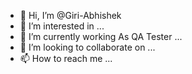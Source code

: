 - 👋 Hi, I’m @Giri-Abhishek
- 👀 I’m interested in ...
- 🌱 I’m currently working As QA Tester ...
- 💞️ I’m looking to collaborate on ...
- 📫 How to reach me ...

<!---
Giri-Abhishek/Giri-Abhishek is a ✨ special ✨ repository because its `README.md` (this file) appears on your GitHub profile.
You can click the Preview link to take a look at your changes.
--->
